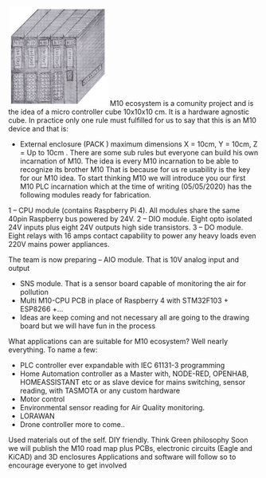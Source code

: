![M10 PACK](M10-atistic.png)
M10 ecosystem is a comunity project and is the idea of a micro controller cube 10x10x10 cm. It is a hardware agnostic cube.
In practice only one rule must fulfilled for us to say that this is an M10 device and that is:

- External enclosure (PACK ) maximum dimensions X = 10cm, Y = 10cm, Z = Up to 10cm .
There are some sub rules but everyone can build his own incarnation of M10. The idea is every M10 incarnation to be able to recognize its brother M10
That is because for us re usability is the key for our M10 idea.
To start thinking M10 we will introduce you our first M10 PLC incarnation which at the time of writing (05/05/2020)
has the following modules ready for fabrication. 

1 – CPU module (contains Raspberry Pi 4). All modules share the same 40pin Raspberry bus powered by 24V.
2 – DIO module. Eight opto isolated 24V inputs plus eight 24V outputs high side transistors.
3 – DO module. Eight relays with 16 amps contact capability to power any heavy loads even 220V mains power appliances.

The team is now preparing
– AIO module.  That is 10V analog input and output
- SNS module. That is a sensor board capable of monitoring the air for pollution
- Multi M10-CPU PCB in place of Raspberry 4 with STM32F103 + ESP8266 +...
- Ideas are keep coming and not necessary all are going to the drawing board but we will have fun in the process

What applications can are suitable for M10 ecosystem? Well nearly everything. To name a few:
- PLC controller ever expandable with IEC 61131-3 programming
- Home Automation controller as a Master with, NODE-RED, OPENHAB, HOMEASSISTANT etc or as slave device for mains switching, sensor reading, with TASMOTA or any custom hardware
- Motor control
- Environmental sensor reading for Air Quality monitoring.
- LORAWAN
- Drone controller
more to come..

Used materials out of the self. DIY friendly. Think Green philosophy
Soon we will publish the M10 road map plus PCBs, electronic circuits (Eagle and KiCAD) and 3D enclosures
Applications and software will follow so to encourage everyone to get involved
